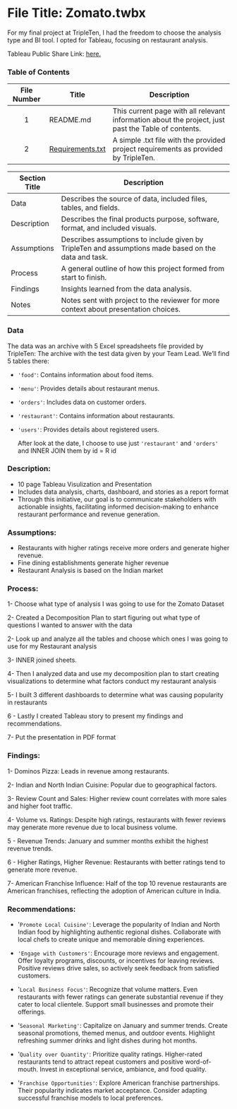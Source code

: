 # File Title: Zomato.twbx

For my final project at TripleTen, I had the freedom to choose the analysis type and BI tool. I opted for Tableau, focusing on restaurant analysis.

Tableau Public Share Link: <a href='https://public.tableau.com/shared/BRH8QM438?:display_count=n&:origin=viz_share_link' target=_blank><u>here</u>.</a>

### Table of Contents
| File Number | Title | Description |
| :-----------: | ----------- |----------- |
| 1 | README.md | This current page with all relevant information about the project, just past the Table of contents. |
| 2 | [Requirements.txt](https://github.com/Jesuscorrea10/Data_projects_TripleTen/blob/main/Zomato/Requirements.txt) | A simple .txt file with the provided project requirements as provided by TripleTen. |

| Section Title | Description |
| ----------- |----------- |
| Data | Describes the source of data, included files, tables, and fields. |
| Description | Describes the final products purpose, software, format, and included visuals. |
| Assumptions | Describes assumptions to include given by TripleTen and assumptions made based on the data and task. |
| Process | A general outline of how this project formed from start to finish. |
| Findings | Insights learned from the data analysis. |
| Notes | Notes sent with project to the reviewer for more context about presentation choices. |

### Data
The data was an archive with 5 Excel spreadsheets file provided by TripleTen:
The archive with the test data given by your Team Lead. We’ll find 5 tables there:
- `'food'`: Contains information about food items.
- `'menu'`: Provides details about restaurant menus.
- `'orders'`: Includes data on customer orders.
- `'restaurant'`: Contains information about restaurants.
- `'users'`: Provides details about registered users.
  
  After look at the date, I choose to use just `'restaurant'` and `'orders'` and INNER JOIN them by id = R id


### Description:
- 10 page Tableau Visulization and Presentation
- Includes data analysis, charts, dashboard, and stories as a report format
- Through this initiative, our goal is to communicate stakeholders with actionable insights, facilitating informed decision-making to enhance restaurant performance and revenue generation.

### Assumptions:
- Restaurants with higher ratings receive more orders and generate higher revenue.
- Fine dining establishments generate higher revenue
- Restaurant Analysis is based on the Indian market

### Process:
1- Choose what type of analysis I was going to use for the Zomato Dataset

2- Created a Decomposition Plan to start figuring out what type of questions I wanted to answer with the data

2- Look up and analyze all the tables and choose which ones I was going to use for my Restaurant analysis 

3- INNER joined sheets.

4- Then I analyzed data and use my decomposition plan to start creating visualizations to determine what factors conduct my restaurant analysis 

5- I built 3 different  dashboards to determine what was causing popularity in restaurants

6 - Lastly I created Tableau story to present my findings and recommendations.

7- Put the presentation in PDF format 

### Findings:
1- Dominos Pizza: Leads in revenue among restaurants.

2- Indian and North Indian Cuisine: Popular due to geographical factors.

3- Review Count and Sales: Higher review count correlates with more sales and higher foot traffic.

4- Volume vs. Ratings: Despite high ratings, restaurants with fewer reviews may generate more revenue due to local business volume.

5 - Revenue Trends: January and summer months exhibit the highest revenue trends.

6 - Higher Ratings, Higher Revenue: Restaurants with better ratings tend to generate more revenue.

7- American Franchise Influence: Half of the top 10 revenue restaurants are American franchises, reflecting the adoption of American culture in India.

### Recommendations:
- '`Promote Local Cuisine'`: Leverage the popularity of Indian and North Indian food by highlighting authentic regional dishes. Collaborate with local chefs to create unique and memorable dining experiences.

- `'Engage with Customers'`: Encourage more reviews and engagement. Offer loyalty programs, discounts, or incentives for leaving reviews. Positive reviews drive sales, so actively seek feedback from satisfied customers.

- '`Local Business Focus'`: Recognize that volume matters. Even restaurants with fewer ratings can generate substantial revenue if they cater to local clientele. Support small businesses and promote their offerings.

- '`Seasonal Marketing'`: Capitalize on January and summer trends. Create seasonal promotions, themed menus, and outdoor events. Highlight refreshing summer drinks and light dishes during hot months.

- '`Quality over Quantity'`: Prioritize quality ratings. Higher-rated restaurants tend to attract repeat customers and positive word-of-mouth. Invest in exceptional service, ambiance, and food quality.

 - '`Franchise Opportunities'`: Explore American franchise partnerships. Their popularity indicates market acceptance. Consider adapting successful franchise models to local preferences.

